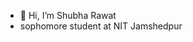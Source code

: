 - 👋 Hi, I’m Shubha Rawat
- sophomore student at NIT Jamshedpur



<!---
Shubha932000/Shubha932000 is a ✨ special ✨ repository because its `README.md` (this file) appears on your GitHub profile.
You can click the Preview link to take a look at your changes.
--->
